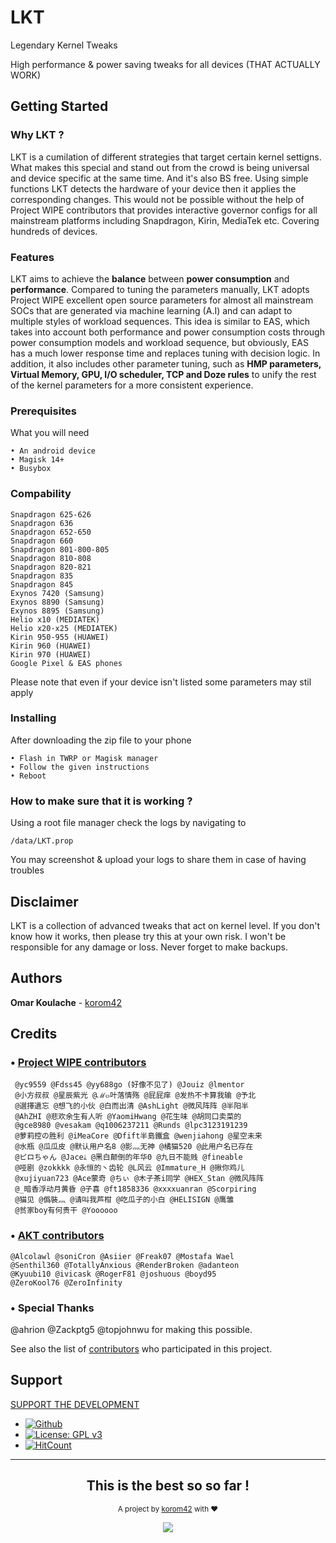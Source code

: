 # LKT

Legendary Kernel Tweaks

High performance & power saving tweaks for all devices (THAT ACTUALLY WORK)

## Getting Started
### Why LKT ?
LKT is a cumilation of different strategies that target certain kernel settigns. What makes this special and stand out from the crowd is being universal and device specific at the same time. And it's also BS free. Using simple functions LKT detects the hardware of your device then it applies the corresponding changes. This would not be possible without the help of Project WIPE contributors that provides interactive governor configs for all mainstream platforms including Snapdragon, Kirin, MediaTek etc. Covering hundreds of devices.

### Features
LKT aims to achieve the **balance** between **power consumption** and **performance**.
Compared to tuning the parameters manually, LKT adopts Project WIPE excellent open source parameters for almost all mainstream SOCs that are generated via machine learning (A.I) and can adapt to multiple styles of workload sequences. This idea is similar to EAS, which takes into account both performance and power consumption costs through power consumption models and workload sequence, but obviously, EAS has a much lower response time and replaces tuning with decision logic. In addition, it also includes other parameter tuning, such as **HMP parameters, Virtual Memory, GPU, I/O scheduler, TCP and Doze rules** to unify the rest of the kernel parameters for a more consistent experience.

### Prerequisites
What you will need 

```
• An android device
• Magisk 14+
• Busybox
```

### Compability
```
Snapdragon 625-626
Snapdragon 636
Snapdragon 652-650
Snapdragon 660
Snapdragon 801-800-805
Snapdragon 810-808
Snapdragon 820-821
Snapdragon 835
Snapdragon 845
Exynos 7420 (Samsung)
Exynos 8890 (Samsung)
Exynos 8895 (Samsung)
Helio x10 (MEDIATEK)
Helio x20-x25 (MEDIATEK)
Kirin 950-955 (HUAWEI)
Kirin 960 (HUAWEI)
Kirin 970 (HUAWEI)
Google Pixel & EAS phones
```
Please note that even if your device isn't listed some parameters may stil apply

### Installing
After downloading the zip file to your phone

```
• Flash in TWRP or Magisk manager
• Follow the given instructions
• Reboot
```

### How to make sure that it is working ?
Using a root file manager check the logs by navigating to
```
/data/LKT.prop
```
You may screenshot & upload your logs to share them in case of having troubles

## Disclaimer
LKT is a collection of advanced tweaks that act on kernel level. If you don't know how it works, then please try this at your own risk. I won't be responsible for any damage or loss. Never forget to make backups.

## Authors

**Omar Koulache** - [korom42](https://github.com/korom42)

## Credits
### • [Project WIPE contributors](https://github.com/yc9559/cpufreq-interactive-opt/tree/master/project/20180603-2) 
```
 @yc9559 @Fdss45 @yy688go (好像不见了) @Jouiz @lmentor
 @小方叔叔 @星辰紫光 @ℳ๓叶落情殇 @屁屁痒 @发热不卡算我输 @予北 
 @選擇遺忘 @想飞的小伙 @白而出清 @AshLight @微风阵阵 @半阳半
 @AhZHI @悲欢余生有人听 @YaomiHwang @花生味 @胡同口卖菜的
 @gce8980 @vesakam @q1006237211 @Runds @lpc3123191239 
 @萝莉控の胜利 @iMeaCore @Dfift半島鐵盒 @wenjiahong @星空未来
 @水瓶 @瓜瓜皮 @默认用户名8 @影灬无神 @橘猫520 @此用户名已存在
 @ピロちゃん @Jaceﮥ @黑白颠倒的年华0 @九日不能贱 @fineable
 @哑剧 @zokkkk @永恒的丶齿轮 @L风云 @Immature_H @揪你鸡儿
 @xujiyuan723 @Ace蒙奇 @ちぃ @木子茶i同学 @HEX_Stan @微风阵阵
 @_暗香浮动月黄昏 @子喜 @ft1858336 @xxxxuanran @Scorpiring
 @猫见 @僞裝灬 @请叫我芦柑 @吃瓜子的小白 @HELISIGN @鹰雏
 @贫家boy有何贵干 @Yoooooo
```
### • [AKT contributors](https://github.com/mostafawael/OP5-AKT) 
```
@Alcolawl @soniCron @Asiier @Freak07 @Mostafa Wael 
@Senthil360 @TotallyAnxious @RenderBroken @adanteon  
@Kyuubi10 @ivicask @RogerF81 @joshuous @boyd95 
@ZeroKool76 @ZeroInfinity
```
### • Special Thanks
@ahrion @Zackptg5 @topjohnwu for making this possible.

See also the list of [contributors](https://github.com/korom42/LKT/contributors) who participated in this project.

## Support
[SUPPORT THE DEVELOPMENT](https://forum.xda-developers.com/apps/magisk/xz-lxt-1-0-insane-battery-life-12h-sot-t3700688)

* [![Github](https://img.shields.io/badge/Github-Source-black.svg)](https://github.com/korom42/LKT)
* [![License: GPL v3](https://img.shields.io/badge/License-GPLv3-blue.svg)](https://www.gnu.org/licenses/gpl-3.0)
* [![HitCount](http://hits.dwyl.io/Korom42/LKT.svg)](http://hits.dwyl.io/Korom42/LKT)

---
<div align="center">
  <h2>This is the best so so far !</h2>
</div>

<p align="center"><sub>A project by <a href="https://forum.xda-developers.com/member.php?u=5033594" target="_blank">korom42</a> with ❤<p>

<p align="center"><a href="https://saythanks.io/to/korom42" target="_blank"><img src="https://img.shields.io/badge/Say%20Thanks-!-1EAEDB.svg?longCache=true&style=flat-square"></a><p>
